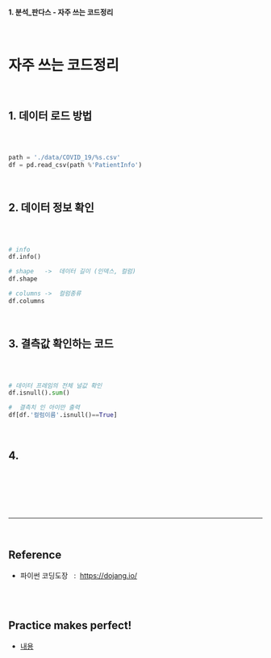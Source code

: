 <br>

#### 1. 분석_판다스 -  자주 쓰는 코드정리

<br>

# 자주 쓰는 코드정리

<br>

## 1. 데이터 로드 방법 

<br>

```py

path = './data/COVID_19/%s.csv' 
df = pd.read_csv(path %'PatientInfo')

```

<br>




## 2. 데이터 정보 확인 

<br>

```py

# info 
df.info()

# shape   ->  데이터 길이 (인덱스, 컬럼)
df.shape

# columns ->  컬럼종류
df.columns

```

<br>



## 3. 결측값 확인하는 코드 

<br>

```py

# 데이터 프레임의 전체 널값 확인 
df.isnull().sum()

#  결측치 인 아이만 출력 
df[df.'컬럼이름'.isnull()==True]

```

<br>



## 4.

<br>

```py

```

<br>





<br>

---

<br>

## Reference <br>

- 파이썬 코딩도장 &nbsp; : &nbsp;<https://dojang.io/> <br>

<br>
<br>

## Practice makes perfect! <br>

- [내용](주소)